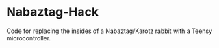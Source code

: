 Nabaztag-Hack
=============

Code for replacing the insides of a Nabaztag/Karotz rabbit with a Teensy microcontroller.

